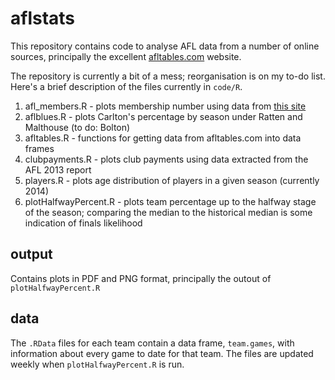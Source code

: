 # aflstats

This repository contains code to analyse AFL data from a number of online sources, principally the excellent [afltables.com](http://afltables.com/afl/afl_index.html) website.

The repository is currently a bit of a mess; reorganisation is on my to-do list. Here's a brief description of the files currently in `code/R`.

1. afl_members.R - plots membership number using data from [this site](http://www.aflmembershipnumbers.com/index.html)
2. aflblues.R - plots Carlton's percentage by season under Ratten and Malthouse (to do: Bolton)
3. afltables.R - functions for getting data from afltables.com into data frames
4. clubpayments.R - plots club payments using data extracted from the AFL 2013 report
5. players.R - plots age distribution of players in a given season (currently 2014)
6. plotHalfwayPercent.R - plots team percentage up to the halfway stage of the season; comparing the median to the historical median is some indication of finals likelihood

## output

Contains plots in PDF and PNG format, principally the outout of `plotHalfwayPercent.R`

## data
The `.RData` files for each team contain a data frame, `team.games`, with information about every game to date for that team. The files are updated weekly when `plotHalfwayPercent.R` is run.
